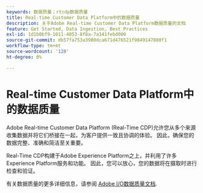 ```yaml
---
keywords: 数据质量；rtcdp数据质量
title: Real-time Customer Data Platform中的数据质量
description: 关于Adobe Real-time Customer Data Platform数据质量的文档
feature: Get Started, Data Ingestion, Best Practices
exl-id: 1d1b0bf9-1011-4053-8f8a-7a141febd000
source-git-commit: db57fa753a3980dca671d476521f9849147880f1
workflow-type: tm+mt
source-wordcount: '128'
ht-degree: 0%

---
```


# Real-time Customer Data Platform中的数据质量

Adobe Real-time Customer Data Platform (Real-Time CDP)允许您从多个来源收集数据并将它们桥接在一起，为客户提供一致且协调的体验。 因此，确保您的数据完整、准确和简洁至关重要。

Real-Time CDP构建于Adobe Experience Platform之上，并利用了许多Experience Platform服务和功能。 因此，您可以放心，您的数据将在摄取时进行检查和验证。

有关数据质量的更多详细信息，请参阅 [Adobe I/O数据质量文档](../../ingestion/quality/overview.md).
